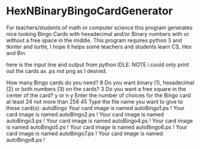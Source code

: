 # HexNBinaryBingoCardGenerator
For teachers/students of math or computer science this program generates nice looking Bingo Cards with hexadecimal and/or Binary numbers with or without a free space in the middle.
This program requires python 3 and tkinter and turtle, I hope it helps some teachers and students learn CS, Hex and Bin.

here is the input line and output from python IDLE:  NOTE i could only print out the cards as .ps not png as I desired.

How many Bingo cards do you need? 8
Do you want binary (1), hexadecimal (2) or both numbers (3) on the cards? 3
Do you want a free square in the center of the card? y or n y
Enter the number of choices for the Bingo card
 at least 24 not more than 256 45
Type the file name you want to give to these card(s): autoBingo
Your card image is named autoBingo1.ps !
Your card image is named autoBingo2.ps !
Your card image is named autoBingo3.ps !
Your card image is named autoBingo4.ps !
Your card image is named autoBingo5.ps !
Your card image is named autoBingo6.ps !
Your card image is named autoBingo7.ps !
Your card image is named autoBingo8.ps !
